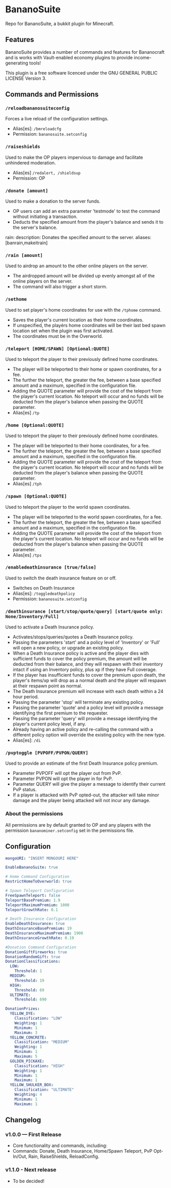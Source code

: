 # BananoSuite

Repo for BananoSuite, a bukkit plugin for Minecraft.

## Features

BananoSuite provides a number of commands and features for Bananocraft and is
works with Vault-enabled economy plugins to provide income-generating tools!

This plugin is a free software licenced under the GNU GENERAL PUBLIC LICENSE
Version 3.

## Commands and Permissions

### `/reloadbananosuiteconfig`

Forces a live reload of the configuration settings.

- Alias[es]: `/bmreloadcfg`
- Permission: `bananosuite.setconfig`

### `/raiseshields`

Used to make the OP players impervious to damage and facilitate unhindered moderation.

- Alias[es] `/redalert, /shieldsup`
- Permission: OP

### `/donate [amount]`

Used to make a donation to the server funds.

- OP users can add an extra parameter 'testmode' to test the command without
  initiating a transaction.
- Deducts the specified amount from the player's balance and sends it to the
  server's balance.

rain:
description: Donates the specified amount to the server.
aliases: [banrain,makeitrain]

### `/rain [amount]`

Used to airdrop an amount to the other online players on the server.

- The airdropped amount will be divided up evenly amongst all of the
  online players on the server.
- The command will also trigger a short storm.

### `/sethome`

Used to set player's home coordinates for use with the `/tphome` command.

- Saves the player's current location as their home coordinates.
- If unspecified, the playérs home coordinates will be their last bed spawn location
  set when the plugin was first activated.
- The coordinates must be in the Overworld.

### `/teleport [HOME/SPAWN] [Optional:QUOTE]`

Used to teleport the player to their previously defined home coordinates.

- The player will be teleported to their home or spawn coordinates, for a fee.
- The further the teleport, the greater the fee, between a base specified amount and a
  maximum, specified in the configuration file.
- Adding the QUOTE parameter will provide the cost of the teleport
  from the player's current location. No teleport will occur and no
  funds will be deducted from the player's balance when passing the
  QUOTE parameter.
- Alias[es] `/tp`

### `/home [Optional:QUOTE]`

Used to teleport the player to their previously defined home coordinates.

- The player will be teleported to their home coordinates, for a fee.
- The further the teleport, the greater the fee, between a base specified amount and a
  maximum, specified in the configuration file.
- Adding the QUOTE parameter will provide the cost of the teleport 
  from the player's current location. No teleport will occur and no
  funds will be deducted from the player's balance when passing the
  QUOTE parameter.
- Alias[es] `/tph`

### `/spawn [Optional:QUOTE]`

Used to teleport the player to the world spawn coordinates.

- The player will be teleported to the world spawn coordinates, for a fee.
- The further the teleport, the greater the fee, between a base specified amount and a
  maximum, specified in the configuration file.
- Adding the QUOTE parameter will provide the cost of the teleport
  from the player's current location. No teleport will occur and no
  funds will be deducted from the player's balance when passing the
  QUOTE parameter.
- Alias[es] `/tps`

### `/enabledeathinsurance [true/false]`

Used to switch the death insurance feature on or off.

- Switches on Death Insurance
- Alias[es]: `/toggledeathpolicy`
- Permission: `bananosuite.setconfig`

### `/deathinsurance [start/stop/quote/query] [start/quote only: None/Inventory/Full]`

Used to activate a Death Insurance policy.

- Activates/stops/queries/quotes a Death Insurance policy.
- Passing the parameters 'start' and a policy level of 'Inventory'
  or 'Full' will open a new policy, or upgrade an existing policy.
- When a Death Insurance policy is active and the player dies with
  sufficient funds to cover the policy premium, the amount will
  be deducted from their balance, and they will respawn with
  their inventory intact if using an Inventory policy, plus 
  xp if they have Full coverage.
- If the player has insufficient funds to cover the premium upon
  death, the player's items/xp will drop as a normal death and
  the player will respawn at their respawn point as normal.
- The Death Insurance premium will increase with each death
  within a 24 hour period.
- Passing the parameter 'stop' will terminate any existing policy.
- Passing the parameter 'quote' and a policy level will provide
  a message identifying the first premium to the requester.
- Passing the parameter 'query' will provide a message identifying
  the player's current policy level, if any.
- Already having an active policy and re-calling the command
  with a different policy option will override the existing
  policy with the new type.
- Alias[es]: `/di`

### `/pvptoggle [PVPOFF/PVPON/QUERY]`

Used to provide an estimate of the first Death Insurance policy premium.

- Parameter PVPOFF will opt the player out from PvP.
- Parameter PVPON will opt the player in for PvP.
- Parameter QUERY will give the player a message to identify
  their current PvP status.
- If a player is attacked with PvP opted-out, the attacker
  will take minor damage and the player being attacked will
  not incur any damage.

### About the permissions

All permissions are by default granted to OP and any players with the permission `bananominer.setconfig`
set in the permissions file.

## Configuration

```yaml
mongoURI: "INSERT MONGOURI HERE"

EnableBananoSuite: true

# Home Command Configuration
RestrictHomeToOverworld: true

# Spawn Teleport Configuration
FreeSpawnTeleport: false
TeleportBasePremium: 1.9
TeleportMaximumPremium: 1000
TeleportGrowthRate: 0.1

# Death Insurance Configuration
EnableDeathInsurance: true
DeathInsuranceBasePremium: 19
DeathInsuranceMaximumPremium: 1900
DeathInsuranceGrowthRate: 0.19

#Donation Command Configuration
DonationGiftFireworks: true
DonationRandomGift: true
DonationClassifications:
  LOW:
    Threshold: 1
  MEDIUM:
    Threshold: 19
  HIGH:
    Threshold: 69
  ULTIMATE:
    Threshold: 690

DonationPrizes:
  YELLOW_DYE:
    Classification: "LOW"
    Weighting: 1
    Minimum: 1
    Maximum: 3
  YELLOW_CONCRETE:
    Classification: "MEDIUM"
    Weighting: 1
    Minimum: 1
    Maximum: 5
  GOLDEN_PICKAXE:
    Classification: "HIGH"
    Weighting: 1
    Minimum: 1
    Maximum: 1
  YELLOW_SHULKER_BOX:
    Classification: "ULTIMATE"
    Weighting: 4
    Minimum: 1
    Maximum: 1
```

## Changelog

### v1.0.0 — First Release

- Core functionality and commands, including:
- Commands: Donate, Death Insurance, Home/Spawn Teleport, PvP Opt-In/Out, Rain, RaiseShields, ReloadConfig.

### v1.1.0 - Next release

- To be decided!